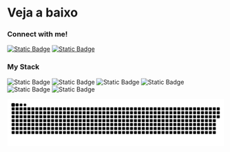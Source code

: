 # Veja a baixo

<h3 align="left">Connect with me!</h3>


<a href="https://www.linkedin.com/in/link-davidqoliveira/" target="_blank">![Static Badge](https://img.shields.io/badge/LINKEDIN-%20?style=for-the-badge&logo=LINKEDIN&logoColor=%2397c900&labelColor=black&color=black&cacheSeconds=https%3A%2F%2Fwww.linkedin.com%2Fin%2Flink-davidqoliveira%2F)</a>
<a href="https://www.instagram.com/david.qoliveira/" target="_blank"> ![Static Badge](https://img.shields.io/badge/instagram-%20?style=for-the-badge&logo=instagram&logoColor=%2397c900&labelColor=black&color=black&cacheSeconds=https%3A%2F%2Fwww.instagram.com%2Freel%2FC5k8gH5Ajfw%2F&link=https%3A%2F%2Fwww.instagram.com%2Freel%2FC5k8gH5Ajfw%2F)
</a>



<h3 align="left">My Stack</h3>

![Static Badge](https://img.shields.io/badge/HTML5-CODE?style=for-the-badge&logo=HTML5&logoColor=%23E34F26&labelColor=back&color=black&link=https%3A%2F%2Fgithub.com%2FDaviddevbr)
![Static Badge](https://img.shields.io/badge/CSS3-CODE?style=for-the-badge&logo=css3&logoColor=%231572B6&labelColor=back&color=black&link=https%3A%2F%2Fgithub.com%2FDaviddevbr)
![Static Badge](https://img.shields.io/badge/JAVASCRIPT-CODE?style=for-the-badge&logo=javascript&logoColor=%23F7DF1E&labelColor=back&color=black&link=https%3A%2F%2Fgithub.com%2FDaviddevbr)
![Static Badge](https://img.shields.io/badge/DART-CODE?style=for-the-badge&logo=dart&logoColor=%230175C2&labelColor=back&color=black&link=https%3A%2F%2Fgithub.com%2FDaviddevbr)
![Static Badge](https://img.shields.io/badge/FLUTTER-CODE?style=for-the-badge&logo=FLUTTER&logoColor=%2302569B&labelColor=back&color=black&link=https%3A%2F%2Fgithub.com%2FDaviddevbr)
![Static Badge](https://img.shields.io/badge/PHOTO%20SHOP-CODE?style=for-the-badge&logo=adobephotoshop&logoColor=%2302569B&labelColor=back&color=black&cacheSeconds=https%3A%2F%2Fgithub.com%2FDaviddevbr)



<picture>
  <source media="(prefers-color-scheme: dark)" srcset="https://raw.githubusercontent.com/Daviddevbr/Daviddevbr/output/github-contribution-grid-snake-dark.svg">
  <source media="(prefers-color-scheme: light)" srcset="https://raw.githubusercontent.com/Daviddevbr/Daviddevbr/output/github-contribution-grid-snake.svg">
  <img alt="github contribution grid snake animation" src="https://raw.githubusercontent.com/Daviddevbr/Daviddevbr/output/github-contribution-grid-snake.svg">
</picture>
<br><br>
